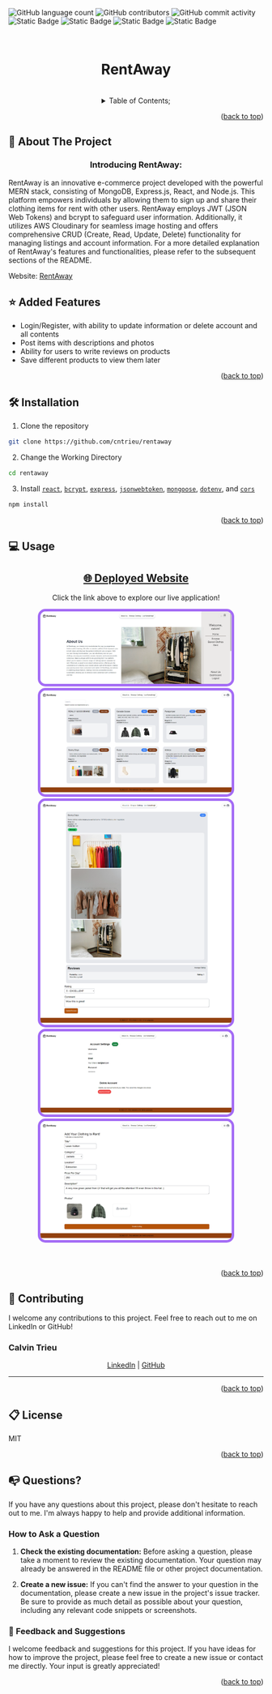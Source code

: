 ![GitHub language count](https://img.shields.io/github/languages/count/cntrieu/rentaway?style=plastic&labelColor=%23785bc8&color=%2394a1be)
![GitHub contributors](https://img.shields.io/github/contributors/cntrieu/rentaway?style=plastic&labelColor=%23785bc8&color=%2394a1be)
![GitHub commit activity](https://img.shields.io/github/commit-activity/t/cntrieu/rentaway?style=plastic&labelColor=%23785bc8&color=%2394a1be)
![Static Badge](https://img.shields.io/badge/React-s?style=plastic&logo=React&labelColor=%23785bc8&color=%2394a1be)
![Static Badge](https://img.shields.io/badge/Axios-s?style=plastic&logo=Axios&labelColor=%23785bc8&color=%2394a1be)
![Static Badge](https://img.shields.io/badge/Mongoose-s?style=plastic&logo=mongoose&labelColor=%23785bc8&color=%2394a1be)
![Static Badge](https://img.shields.io/badge/Express-s?style=plastic&logo=express&labelColor=%23785bc8&color=%2394a1be)



<a name="readme-top"></a>
<br />

 <div align="center">
 <h1 align="center">RentAway</h1>

<a href="https://github.com/cntrieu/rentaway">


</a>

<br />
<details><summary>Table of Contents;</summary>

- [About the Project](#description)

- [Added Features](#features)

- [Installation](#installation)

- [Usage](#usage)

- [Contributing](#contributing)

- [License](#license)

- [Questions](#questions)

</details>
</div>

<p align="right">(<a href="#readme-top">back to top</a>)</p>

<a name="description"></a>

## :rocket: About The Project


<h3 align="center"> Introducing RentAway: </h3>

RentAway is an innovative e-commerce project developed with the powerful MERN stack, consisting of MongoDB, Express.js, React, and Node.js. This platform empowers individuals by allowing them to sign up and share their clothing items for rent with other users. RentAway employs JWT (JSON Web Tokens) and bcrypt to safeguard user information. Additionally, it utilizes AWS Cloudinary for seamless image hosting and offers comprehensive CRUD (Create, Read, Update, Delete) functionality for managing listings and account information. For a more detailed explanation of RentAway's features and functionalities, please refer to the subsequent sections of the README.

Website: <a href="https://rentaway.onrender.com/">RentAway</a>



## :star: Added Features

- Login/Register, with ability to update information or delete account and all contents
- Post items with descriptions and photos
- Ability for users to write reviews on products
- Save different products to view them later

<p align="right">(<a href="#readme-top">back to top</a>)</p>

<a name="installation"></a>

## :hammer_and_wrench: Installation

1. Clone the repository

```bash
git clone https://github.com/cntrieu/rentaway
```

2. Change the Working Directory

```bash
cd rentaway
```


3. Install [`react`](https://www.npmjs.com/package/react), [`bcrypt`](https://www.npmjs.com/package/bcrypt), [`express`](https://www.npmjs.com/package/console.table), [`jsonwebtoken`](https://www.npmjs.com/package/jsonwebtoken), [`mongoose`](https://www.npmjs.com/package/mongoose), [`dotenv`](https://www.npmjs.com/package/dotenv), and [`cors`](https://www.npmjs.com/package/cors)


```bash
npm install
```


<p align="right">(<a href="#readme-top">back to top</a>)</p>

<a name="usage"></a>

## :computer: Usage

<div align="center">
  <h2><a href="https://rentaway.onrender.com/" target="_blank">🌐 Deployed Website</a></h2>
  <p>Click the link above to explore our live application!</p>
  <a href="https://rentaway.onrender.com/" target="_blank">
    <img src='./client/src/assets/images/screenshots/rentaway.onrender.com_about.png' alt='dashboard pic' style="border: 5px solid #a46cf5; border-radius: 15px; max-width: 75%; max-height: 75%">
     <img src='./client/src/assets/images/screenshots/rentaway.onrender.com_clothing.png' alt='dashboard pic' style="border: 5px solid #a46cf5; border-radius: 15px; max-width: 75%; max-height: 75%">
      <img src='./client/src/assets/images/screenshots/rentaway.onrender.com_clothing_651508645cf397d7f6176baa.png' alt='dashboard pic' style="border: 5px solid #a46cf5; border-radius: 15px; max-width: 75%; max-height: 75%">
      <img src='./client/src/assets/images/screenshots/rentaway.onrender.com_dashboard.png' alt='dashboard pic' style="border: 5px solid #a46cf5; border-radius: 15px; max-width: 75%; max-height: 75%">
       <img src='./client/src/assets/images/screenshots/rentaway.onrender.com_addClothes.png' alt='dashboard pic' style="border: 5px solid #a46cf5; border-radius: 15px; max-width: 75%; max-height: 75%">
  </a>
</div>
 <br />
  <br />
<p align="right">(<a href="#readme-top">back to top</a>)</p>


<a name="contributing"></a>

## :handshake: Contributing

I welcome any contributions to this project. Feel free to reach out to me on LinkedIn or GitHub!

### Calvin Trieu

<div align="center">
    <a href="https://www.linkedin.com/in/calvin-trieu/" target="_blank">LinkedIn</a> | 
    <a href="https://github.com/cntrieu" target="_blank">GitHub</a>
</div>

---



<p align="right">(<a href="#readme-top">back to top</a>)</p>

<a name="license"></a>

## :clipboard: License

MIT

<p align="right">(<a href="#readme-top">back to top</a>)</p>


<a name="questions"></a>

## :mailbox_with_no_mail: Questions?

If you have any questions about this project, please don't hesitate to reach out to me. I'm always happy to help and provide additional information.

### How to Ask a Question

1. **Check the existing documentation:** Before asking a question, please take a moment to review the existing documentation. Your question may already be answered in the README file or other project documentation.

2. **Create a new issue:** If you can't find the answer to your question in the documentation, please create a new issue in the project's issue tracker. Be sure to provide as much detail as possible about your question, including any relevant code snippets or screenshots.



### :pray: Feedback and Suggestions

I welcome feedback and suggestions for this project. If you have ideas for how to improve the project, please feel free to create a new issue or contact me directly. Your input is greatly appreciated!

  <p align="right">(<a href="#readme-top">back to top</a>)</p>